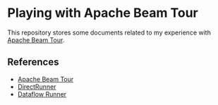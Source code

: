 # Playing with Apache Beam Tour

This repository stores some documents related to my experience with [Apache Beam Tour](https://tour.beam.apache.org/).

## References

- [Apache Beam Tour](https://tour.beam.apache.org/)
- [DirectRunner](ttps://beam.apache.org/documentation/runners/direct/)
- [Dataflow Runner](https://beam.apache.org/documentation/runners/dataflow/)